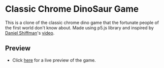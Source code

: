 # Classic Chrome DinoSaur Game
This is a clone of the classic chrome dino game that the fortunate people of the first world don't know about. Made using p5.js library and inspired by [Daniel Shiffman](shiffman.net)'s [video](https://youtu.be/l0HoJHc-63Q).
## Preview
- Click [here](https://ivan-denisovich-py.github.io/ChromeDinoGame/) for a live preview of the game.